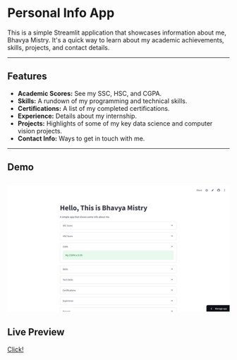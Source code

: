 # Personal Info App

This is a simple Streamlit application that showcases information about me, Bhavya Mistry. It's a quick way to learn about my academic achievements, skills, projects, and contact details.

---

## Features

* **Academic Scores:** See my SSC, HSC, and CGPA.
* **Skills:** A rundown of my programming and technical skills.
* **Certifications:** A list of my completed certifications.
* **Experience:** Details about my internship.
* **Projects:** Highlights of some of my key data science and computer vision projects.
* **Contact Info:** Ways to get in touch with me.

---

## Demo
![resume image](resume.png)
---
## Live Preview
[Click!](https://bhavyamistryresume.streamlit.app/)
